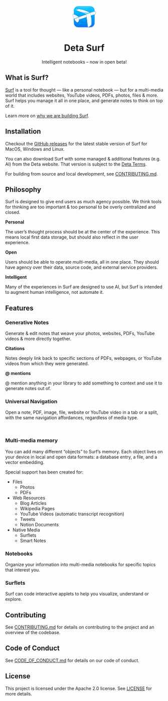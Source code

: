 <div align="center">

<a href="https://deta.surf" target="_blank">
    <img src="./app/build/resources/prod/icon.png" width="80">
</a>

# Deta Surf

Intelligent notebooks – now in open beta!

</div>

## What is Surf?

[Surf](https://deta.surf) is a tool for thought — like a personal notebook — but for a multi-media world that includes websites, YouTube videos, PDFs, photos, files & more. Surf helps you manage it all in one place, and generate notes to think on top of it.

Learn more on [why we are building Surf](https://deta.surf/motivation).

## Installation

Checkout the [GitHub releases](https://github.com/deta/surf/releases) for the latest stable version of Surf for MacOS, Windows and Linux.

You can also download Surf with some managed & additional features (e.g. AI) from the Deta website. That version is subject to the [Deta Terms](https://deta.surf/terms).

For building from source and local development, see [CONTRIBUTING.md](CONTRIBUTING.md).

## Philosophy

Surf is designed to give end users as much agency possible. We think tools for thinking are too important & too personal to be overly centralized and closed.

**Personal**

The user’s thought process should be at the center of the experience. This means local first data storage, but should also reflect in the user experience.

**Open**

Users should be able to operate _multi_-media, all in one place. They should have agency over their data, source code, and external service providers.

**Intelligent**

Many of the experiences in Surf are designed to use AI, but Surf is intended to augment human intelligence, not automate it.

## Features

### Generative Notes

Generate & edit notes that weave your photos, websites, PDFs, YouTube videos & more directly together.

<SMART NOTES IMG>

**Citations**

Notes deeply link back to specific sections of PDFs, webpages, or YouTube videos from which they were generated.

**@ mentions**

@ mention anything in your library to add something to context and use it to generate notes out of.

### Universal Navigation

Open a note, PDF, image, file, website or YouTube video in a tab or a split, with the same navigation affordances, regardless of media type.

<IMG>

### Multi-media memory

<MEMORY IMG>

You can add many different “objects” to Surf’s memory. Each object lives on your device in local and open data formats: a database entry, a file, and a vector embedding.

Special support has been created for:

- Files
  - Photos
  - PDFs
- Web Resources
  - Blog Articles
  - Wikipedia Pages
  - YouTube Videos (automatic transcript recognition)
  - Tweets
  - Notion Documents
- Native Media
  - Surflets
  - Smart Notes

### Notebooks

Organize your information into multi-media notebooks for specific topics that interest you.

<NOTEBOOKs IMG>

### Surflets

Surf can code interactive applets to help you visualize, understand or explore.

<SURFLETS IMG>

## Contributing

See [CONTRIBUTING.md](CONTRIBUTING.md) for details on contributing to the project and an overview of the codebase.

## Code of Conduct

See [CODE_OF_CONDUCT.md](CODE_OF_CONDUCT.md) for details on our code of conduct.

## License

This project is licensed under the Apache 2.0 license. See [LICENSE](LICENSE) for more details.
